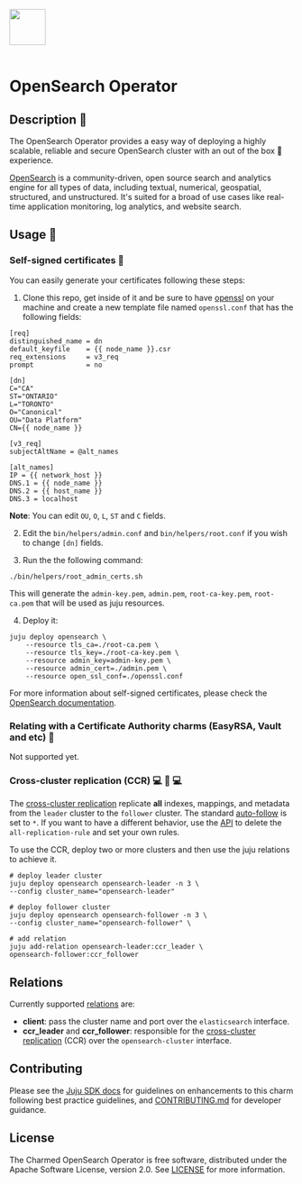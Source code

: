 <img src="https://opensearch.org/assets/img/opensearch-logo-themed.svg" height="64px"><br><br>
# OpenSearch Operator

## Description :pencil:

The OpenSearch Operator provides a easy way of deploying a highly scalable, reliable and secure OpenSearch cluster with an out of the box :gift: experience.

[OpenSearch](https://opensearch.org/)  is a community-driven, open source search and analytics engine for all types of data, including textual, numerical, geospatial, structured, and unstructured. It's suited for a broad of use cases like real-time application monitoring, log analytics, and website search.


## Usage :crystal_ball:

### Self-signed certificates :lock_with_ink_pen:

You can easily generate your certificates following these steps:

1. Clone this repo, get inside of it and be sure to have [openssl](https://www.openssl.org/) on your machine and create a new template file named `openssl.conf` that has the following fields:
```
[req]
distinguished_name = dn
default_keyfile    = {{ node_name }}.csr
req_extensions     = v3_req
prompt             = no

[dn]
C="CA"
ST="ONTARIO"
L="TORONTO"
O="Canonical"
OU="Data Platform"
CN={{ node_name }}

[v3_req]
subjectAltName = @alt_names

[alt_names]
IP = {{ network_host }}
DNS.1 = {{ node_name }}
DNS.2 = {{ host_name }}
DNS.3 = localhost
```
**Note**: You can edit `OU`, `O`, `L`, `ST` and `C` fields.

2. Edit the `bin/helpers/admin.conf` and `bin/helpers/root.conf` if you wish to change `[dn]` fields.

3. Run the the following command:
```shell
./bin/helpers/root_admin_certs.sh
```

This will generate the `admin-key.pem`, `admin.pem`, `root-ca-key.pem`, `root-ca.pem` that will be used as juju resources.

4. Deploy it:
```shell
juju deploy opensearch \
    --resource tls_ca=./root-ca.pem \
    --resource tls_key=./root-ca-key.pem \
    --resource admin_key=admin-key.pem \
    --resource admin_cert=./admin.pem \
    --resource open_ssl_conf=./openssl.conf
```

For more information about self-signed certificates, please check the [OpenSearch documentation](https://opensearch.org/docs/latest/security-plugin/configuration/generate-certificates/).


### Relating with a Certificate Authority charms (EasyRSA, Vault and etc) :cop:

Not supported yet.

### Cross-cluster replication (CCR) :computer: :arrows_counterclockwise: :computer:
The [cross-cluster replication](https://opensearch.org/docs/latest/replication-plugin/index/) replicate **all**  indexes, mappings, and metadata from the `leader` cluster to the `follower` cluster. The standard [auto-follow](https://opensearch.org/docs/latest/replication-plugin/auto-follow/) is set to `*`. If you want to have a different behavior, use the [API](https://opensearch.org/docs/latest/replication-plugin/api/) to delete the `all-replication-rule` and set your own rules.

To use the CCR, deploy two or more clusters and then use the juju relations to achieve it.

```shell
# deploy leader cluster
juju deploy opensearch opensearch-leader -n 3 \
--config cluster_name="opensearch-leader"

# deploy follower cluster
juju deploy opensearch opensearch-follower -n 3 \
--config cluster_name="opensearch-follower" \

# add relation
juju add-relation opensearch-leader:ccr_leader \
opensearch-follower:ccr_follower
```
## Relations

Currently supported [relations](https://juju.is/docs/olm/relations) are:

* **client**: pass the cluster name and port over the `elasticsearch` interface.
* **ccr_leader** and **ccr_follower**: responsible for the [cross-cluster replication](https://opensearch.org/docs/latest/replication-plugin/index/) (CCR) over the `opensearch-cluster` interface.

## Contributing


Please see the [Juju SDK docs](https://juju.is/docs/sdk) for guidelines on enhancements to this
charm following best practice guidelines, and
[CONTRIBUTING.md](https://github.com/canonical/opensearch-operator/blob/main/CONTRIBUTING.md) for developer
guidance.

## License
The Charmed OpenSearch Operator is free software, distributed under the Apache Software License, version 2.0. See [LICENSE](https://github.com/canonical/opensearch-operator/blob/main/LICENSE) for more information.
